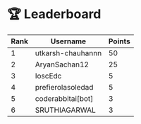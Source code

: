 # 🏆 Leaderboard

| Rank | Username | Points |
|------|----------|--------|
| 1 | utkarsh-chauhannn | 50 |
| 2 | AryanSachan12 | 25 |
| 3 | IoscEdc | 5 |
| 4 | prefierolasoledad | 5 |
| 5 | coderabbitai[bot] | 3 |
| 6 | SRUTHIAGARWAL | 3 |
